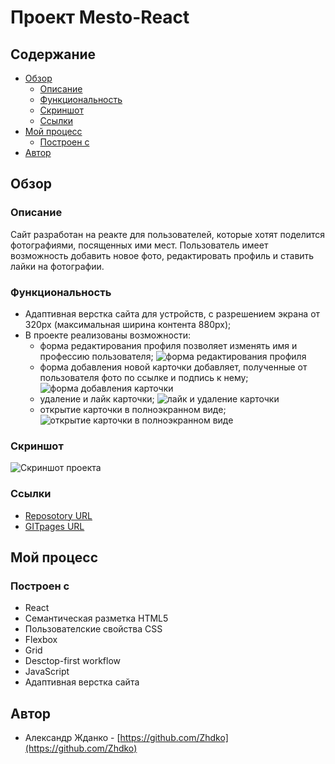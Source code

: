 # Проект Mesto-React

## Содержание

- [Обзор](#Обзор)
  - [Описание](#Описание)
  - [Функциональность](#Функциональность)
  - [Скриншот](#Скриншот)
  - [Ссылки](#Ссылки)
- [Мой процесс](#Мой-процесс)
  - [Построен с](#Построен-с)
- [Автор](#Автор)

## Обзор

### Описание

Сайт разработан на реакте для пользователей, которые хотят поделится фотографиями, посященных ими мест. Пользователь имеет возможность добавить новое фото, редактировать профиль и ставить лайки на фотографии.

### Функциональность

- Адаптивная верстка сайта для устройств, с разрешением экрана от 320px (максимальная ширина контента 880px);
- В проекте реализованы возможности:
  - форма редактирования профиля позволяет изменять имя и профессию пользователя;
    ![форма редактирования профиля](./image/readme/edit-profile.gif)
  - форма добавления новой карточки добавляет, полученные от пользователя фото по ссылке и подпись к нему;
    ![форма добавления карточки](./image/readme/add-card.gif)
  - удаление и лайк карточки;
    ![лайк и удаление карточки](./image/readme/like-and-delete.gif)
  - открытие карточки в полноэкранном виде;
    ![открытие карточки в полноэкранном виде](./image/readme/full-width-image.gif)

### Скриншот

![Скриншот проекта](./image/screenshoot_project_mesto.png)

### Ссылки

- [Reposotory URL](https://github.com/Zhdko/mesto-react)
- [GITpages URL](https://zhdko.github.io/mesto-react/)

## Мой процесс

### Построен с

- React
- Семантическая разметка HTML5
- Пользователские свойства CSS
- Flexbox
- Grid
- Desctop-first workflow
- JavaScript
- Адаптивная верстка сайта

## Автор

- Александр Жданко - [https://github.com/Zhdko](https://github.com/Zhdko)
